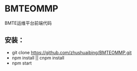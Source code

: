 # BMTEOMMP
BMTE运维平台前端代码

## 安装：
- git clone https://github.com/zhushuaibing/BMTEOMMP.git
- npm install || cnpm install
- npm start